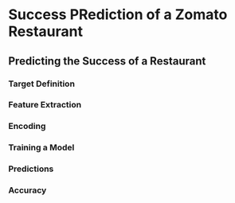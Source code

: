 # Success PRediction of a Zomato Restaurant

## Predicting the Success of a Restaurant 
  ### Target Definition 
  ### Feature Extraction
  ### Encoding 
  ### Training a Model 
  ### Predictions 
  ### Accuracy
